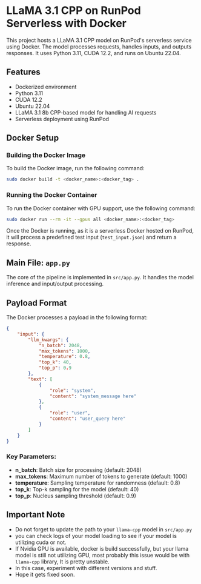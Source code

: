 
# LLaMA 3.1 CPP on RunPod Serverless with Docker

This project hosts a LLaMA 3.1 CPP model on RunPod's serverless service using Docker. The model processes requests, handles inputs, and outputs responses. It uses Python 3.11, CUDA 12.2, and runs on Ubuntu 22.04.


## Features
- Dockerized environment
- Python 3.11
- CUDA 12.2
- Ubuntu 22.04
- LLaMA 3.1 8b CPP-based model for handling AI requests
- Serverless deployment using RunPod

## Docker Setup

### Building the Docker Image
To build the Docker image, run the following command:

```bash
sudo docker build -t <docker_name>:<docker_tag> .
```

### Running the Docker Container
To run the Docker container with GPU support, use the following command:

```bash
sudo docker run --rm -it --gpus all <docker_name>:<docker_tag>
```

Once the Docker is running, as it is a serverless Docker hosted on RunPod, it will process a predefined test input (`test_input.json`) and return a response.

## Main File: `app.py`
The core of the pipeline is implemented in `src/app.py`. It handles the model inference and input/output processing.

## Payload Format
The Docker processes a payload in the following format:

```json
{
    "input": {
        "llm_kwargs": {
            "n_batch": 2048,
            "max_tokens": 1000,
            "temperature": 0.8,
            "top_k": 40,
            "top_p": 0.9
        },
        "text": [
            {
                "role": "system",
                "content": "system_message here"
            },
            {
                "role": "user",
                "content": "user_query here"
            }
        ]
    }
}
```

### Key Parameters:
- **n_batch**: Batch size for processing (default: 2048)
- **max_tokens**: Maximum number of tokens to generate (default: 1000)
- **temperature**: Sampling temperature for randomness (default: 0.8)
- **top_k**: Top-k sampling for the model (default: 40)
- **top_p**: Nucleus sampling threshold (default: 0.9)


## Important Note
- Do not forget to update the path to your `llama-cpp` model in `src/app.py`
- you can check logs of your model loading to see if your model is utilizing cuda or not.
- If Nvidia GPU is available, docker is build successfully, but your llama model is still not utilizing GPU, most probably this issue would be with `llama-cpp` library, It is pretty unstable.
- In this case, experiment with different versions and stuff.
- Hope it gets fixed soon.